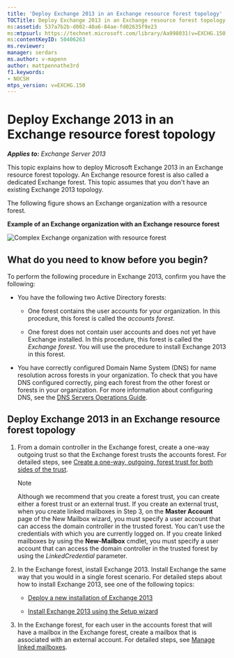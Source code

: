 ```yaml
---
title: 'Deploy Exchange 2013 in an Exchange resource forest topology'
TOCTitle: Deploy Exchange 2013 in an Exchange resource forest topology
ms:assetid: 537a7b2b-d002-40a6-84ae-fd02635f9e23
ms:mtpsurl: https://technet.microsoft.com/library/Aa998031(v=EXCHG.150)
ms:contentKeyID: 50406263
ms.reviewer: 
manager: serdars
ms.author: v-mapenn
author: mattpennathe3rd
f1.keywords:
- NOCSH
mtps_version: v=EXCHG.150
---
```


# Deploy Exchange 2013 in an Exchange resource forest topology

_**Applies to:** Exchange Server 2013_

This topic explains how to deploy Microsoft Exchange 2013 in an Exchange resource forest topology. An Exchange resource forest is also called a dedicated Exchange forest. This topic assumes that you don't have an existing Exchange 2013 topology.

The following figure shows an Exchange organization with a resource forest.

**Example of an Exchange organization with an Exchange resource forest**

![Complex Exchange organization with resource forest](images/Aa998031.706725cf-e520-4b89-a275-acd8fb58943a(EXCHG.150).gif "Complex Exchange organization with resource forest")

## What do you need to know before you begin?

To perform the following procedure in Exchange 2013, confirm you have the following:

  - You have the following two Active Directory forests:

      - One forest contains the user accounts for your organization. In this procedure, this forest is called the *accounts forest*.

      - One forest does not contain user accounts and does not yet have Exchange installed. In this procedure, this forest is called the *Exchange forest*. You will use the procedure to install Exchange 2013 in this forest.

  - You have correctly configured Domain Name System (DNS) for name resolution across forests in your organization. To check that you have DNS configured correctly, ping each forest from the other forest or forests in your organization. For more information about configuring DNS, see the [DNS Servers Operations Guide](https://go.microsoft.com/fwlink/p/?linkid=282295).

## Deploy Exchange 2013 in an Exchange resource forest topology

1. From a domain controller in the Exchange forest, create a one-way outgoing trust so that the Exchange forest trusts the accounts forest. For detailed steps, see [Create a one-way, outgoing, forest trust for both sides of the trust](https://docs.microsoft.com/previous-versions/windows/it-pro/windows-server-2003/cc779840(v=ws.10)).

    > [!NOTE]
    > Although we recommend that you create a forest trust, you can create either a forest trust or an external trust. If you create an external trust, when you create linked mailboxes in Step&nbsp;3, on the <STRONG>Master Account</STRONG> page of the New Mailbox wizard, you must specify a user account that can access the domain controller in the trusted forest. You can't use the credentials with which you are currently logged on. If you create linked mailboxes by using the <STRONG>New-Mailbox</STRONG> cmdlet, you must specify a user account that can access the domain controller in the trusted forest by using the <EM>LinkedCredential</EM> parameter.

2. In the Exchange forest, install Exchange 2013. Install Exchange the same way that you would in a single forest scenario. For detailed steps about how to install Exchange 2013, see one of the following topics:

      - [Deploy a new installation of Exchange 2013](deploy-a-new-installation-of-exchange-2013-exchange-2013-help.md)

      - [Install Exchange 2013 using the Setup wizard](install-exchange-2013-using-the-setup-wizard-exchange-2013-help.md)

3. In the Exchange forest, for each user in the accounts forest that will have a mailbox in the Exchange forest, create a mailbox that is associated with an external account. For detailed steps, see [Manage linked mailboxes](manage-linked-mailboxes-exchange-2013-help.md).
